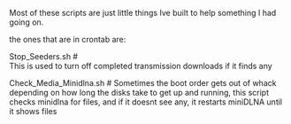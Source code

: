 
Most of these scripts are just little things Ive built to help something I had going on.

the ones that are in crontab are:

Stop_Seeders.sh #  
This is used to turn off completed transmission downloads if it finds any

Check_Media_Minidlna.sh #
     Sometimes the boot order gets out of whack depending on how long the disks take to get up and      running, this script checks minidlna for files, and if it doesnt see any, it restarts miniDLNA until it shows files 

